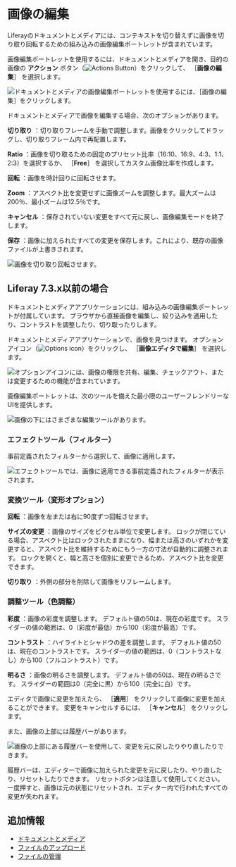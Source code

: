 # 画像の編集

Liferayのドキュメントとメディアには、コンテキストを切り替えずに画像を切り取り回転するための組み込みの画像編集ポートレットが含まれています。

画像編集ポートレットを使用するには、ドキュメントとメディアを開き、目的の画像の **アクション** ボタン（![Actions Button](../../../images/icon-actions.png)）をクリックして、 ［**画像の編集**］ を選択します。

![ドキュメントとメディアの画像編集ポートレットを使用するには、［画像の編集］をクリックします。](./editing-images/images/01.png)

ドキュメントとメディアで画像を編集する場合、次のオプションがあります。

**切り取り** ：切り取りフレームを手動で調整します。画像をクリックしてドラッグし、切り取りフレーム内で再配置します。

**Ratio** ：画像を切り取るための固定のプリセット比率（16:10、16:9、4:3、1:1、2:3）を選択するか、 ［**Free**］ を選択してカスタム画像比率を作成します。

**回転** ：画像を時計回りに回転させます。

**Zoom** ：アスペクト比を変更せずに画像ズームを調整します。最大ズームは200％、最小ズームは12.5％です。

**キャンセル** ：保存されていない変更をすべて元に戻し、画像編集モードを終了します。

**保存** ：画像に加えられたすべての変更を保存します。これにより、既存の画像ファイルが上書きされます。

![画像を切り取り回転させます。](./editing-images/images/02.png)

## Liferay 7.3.x以前の場合

ドキュメントとメディアアプリケーションには、組み込みの画像編集ポートレットが付属しています。 ブラウザから直接画像を編集し、絞り込みを適用したり、コントラストを調整したり、切り取ったりします。

ドキュメントとメディアアプリケーションで、画像を見つけます。 オプションアイコン（![Options icon](../../../images/icon-options.png)）をクリックし、 ［**画像エディタで編集**］ を選択します。

![オプションアイコンには、画像の権限を共有、編集、チェックアウト、または変更するための機能が含まれています。](editing-images/images/03.png)

画像編集ポートレットは、次のツールを備えた最小限のユーザーフレンドリーなUIを提供します。

![画像の下にはさまざまな編集ツールがあります。](editing-images/images/04.png)

### エフェクトツール（フィルター）

事前定義されたフィルターから選択して、画像に適用します。

![エフェクトツールでは、画像に適用できる事前定義されたフィルターが表示されます。](editing-images/images/05.png)

### 変換ツール（変形オプション）

**回転** ：画像を左または右に90度ずつ回転させます。

**サイズの変更** ：画像のサイズをピクセル単位で変更します。 ロックが閉じている場合、アスペクト比はロックされたままになり、幅または高さのいずれかを変更すると、アスペクト比を維持するためにもう一方の寸法が自動的に調整されます。 ロックを開くと、幅と高さを個別に変更できるため、アスペクト比を変更できます。

**切り取り** ：外側の部分を削除して画像をリフレームします。

### 調整ツール（色調整）

**彩度** ：画像の彩度を調整します。 デフォルト値の50は、現在の彩度です。 スライダーの値の範囲は、0（彩度が最低）から100（彩度が最高）です。

**コントラスト** ：ハイライトとシャドウの差を調整します。 デフォルト値の50は、現在のコントラストです。 スライダーの値の範囲は、0（コントラストなし）から100（フルコントラスト）です。

**明るさ** ：画像の明るさを調整します。 デフォルト値の50は、現在の明るさです。 スライダーの範囲は0（完全に黒）から100（完全に白）です。

エディタで画像に変更を加えたら、 ［**適用**］ をクリックして画像に変更を加えることができます。 変更をキャンセルするには、 ［**キャンセル**］ をクリックします。

また、画像の上部には履歴バーがあります。

![画像の上部にある履歴バーを使用して、変更を元に戻したりやり直したりできます。](editing-images/images/06.png)

履歴バーは、エディターで画像に加えられた変更を元に戻したり、やり直したり、リセットしたりできます。 リセットボタンは注意して使用してください。一度押すと、画像は元の状態にリセットされ、エディター内で行われたすべての変更が失われます。

## 追加情報

* [ドキュメントとメディア](../../documents-and-media.md)
* [ファイルのアップロード](./uploading-files.md)
* [ファイルの管理](./managing-files.md)
